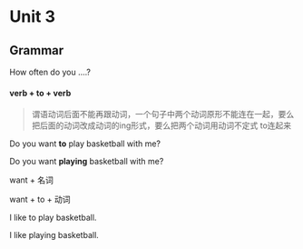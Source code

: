 # Unit 3 

## Grammar

How often do you ....?

#### verb + to + verb

> 谓语动词后面不能再跟动词，一个句子中两个动词原形不能连在一起，要么把后面的动词改成动词的ing形式，要么把两个动词用动词不定式 to连起来

Do you want **to** play basketball with me?

Do you want **playing** basketball with me?

want + 名词

want + to + 动词

I like to play basketball.

I like playing basketball.